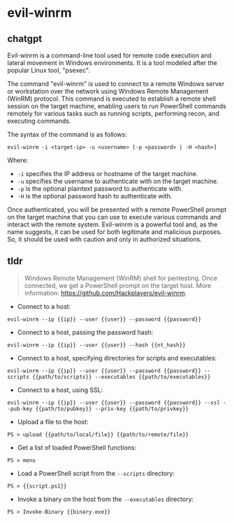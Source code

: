 # evil-winrm 
## chatgpt 
Evil-winrm is a command-line tool used for remote code execution and lateral movement in Windows environments. It is a tool modeled after the popular Linux tool, "psexec". 

The command "evil-winrm" is used to connect to a remote Windows server or workstation over the network using Windows Remote Management (WinRM) protocol. This command is executed to establish a remote shell session on the target machine, enabling users to run PowerShell commands remotely for various tasks such as running scripts, performing recon, and executing commands.

The syntax of the command is as follows:

`evil-winrm -i <target-ip> -u <username> [-p <password> | -H <hash>]`

Where:

- `-i` specifies the IP address or hostname of the target machine.
- `-u` specifies the username to authenticate with on the target machine.
- `-p` is the optional plaintext password to authenticate with.
- `-H` is the optional password hash to authenticate with.

Once authenticated, you will be presented with a remote PowerShell prompt on the target machine that you can use to execute various commands and interact with the remote system. Evil-winrm is a powerful tool and, as the name suggests, it can be used for both legitimate and malicious purposes. So, it should be used with caution and only in authorized situations. 

## tldr 
 
> Windows Remote Management (WinRM) shell for pentesting.
> Once connected, we get a PowerShell prompt on the target host.
> More information: <https://github.com/Hackplayers/evil-winrm>.

- Connect to a host:

`evil-winrm --ip {{ip}} --user {{user}} --password {{password}}`

- Connect to a host, passing the password hash:

`evil-winrm --ip {{ip}} --user {{user}} --hash {{nt_hash}}`

- Connect to a host, specifying directories for scripts and executables:

`evil-winrm --ip {{ip}} --user {{user}} --password {{password}} --scripts {{path/to/scripts}} --executables {{path/to/executables}}`

- Connect to a host, using SSL:

`evil-winrm --ip {{ip}} --user {{user}} --password {{password}} --ssl --pub-key {{path/to/pubkey}} --priv-key {{path/to/privkey}}`

- Upload a file to the host:

`PS > upload {{path/to/local/file}} {{path/to/remote/file}}`

- Get a list of loaded PowerShell functions:

`PS > menu`

- Load a PowerShell script from the `--scripts` directory:

`PS > {{script.ps1}}`

- Invoke a binary on the host from the `--executables` directory:

`PS > Invoke-Binary {{binary.exe}}`
